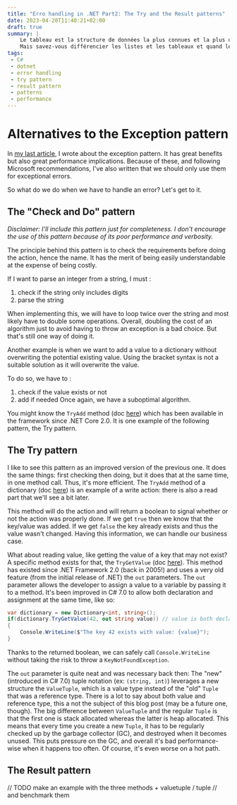```yaml
---
title: "Erro handling in .NET Part2: The Try and the Result patterns"
date: 2023-04-20T11:40:21+02:00
draft: true
summary: | 
    Le tableau est la structure de données la plus connues et la plus utilisée, actuellement.  
    Mais savez-vous différencier les listes et les tableaux et quand les utiliser ?
tags: 
 - C#
 - dotnet
 - error handling
 - try pattern
 - result pattern
 - patterns
 - performance
---
```


# Alternatives to the Exception pattern

In [my last article](../2-error-handling-part-1-exception-pattern), I wrote about the exception pattern. It has great benefits but also great performance implications. Because of these, and following Microsoft recommendations, I've also written that we should only use them for exceptional errors. 

So what do we do when we have to handle an error? Let's get to it.

## The "Check and Do" pattern

_Disclaimer: I'll include this pattern just for completeness. I don't encourage the use of this pattern because of its poor performance and verbosity._

The principle behind this pattern is to check the requirements before doing the action, hence the name.
It has the merit of being easily understandable at the expense of being costly. 

If I want to parse an integer from a string, I must :
  1. check if the string only includes digits
  2. parse the string

When implementing this, we will have to loop twice over the string and most likely have to double some operations. Overall, doubling the cost of an algorithm just to avoid having to throw an exception is a bad choice. But that's still one way of doing it.

Another example is when we want to add a value to a dictionary without overwriting the potential existing value. Using the bracket syntax is not a suitable solution as it will overwrite the value. 

To do so, we have to :
 1. check if the value exists or not
 2. add if needed
Once again, we have a suboptimal algorithm.

You might know the `TryAdd` method (doc [here](https://learn.microsoft.com/fr-fr/dotnet/api/system.collections.generic.dictionary-2.tryadd?view=net-8.0)) which has been available in the framework since .NET Core 2.0. It is one example of the following pattern, the Try pattern.

## The Try pattern

I like to see this pattern as an improved version of the previous one. It does the same things: first checking then doing, but it does that at the same time, in one method call. Thus, it's more efficient.
The `TryAdd` method of a dictionary (doc [here](https://learn.microsoft.com/fr-fr/dotnet/api/system.collections.generic.dictionary-2.tryadd?view=net-8.0)) is an example of a write action: there is also a read part that we'll see a bit later.

This method will do the action and will return a boolean to signal whether or not the action was properly done. If we get `true` then we know that the key/value was added. If we get `false` the key already exists and thus the value wasn't changed. Having this information, we can handle our business case. 

What about reading value, like getting the value of a key that may not exist? 
A specific method exists for that, the `TryGetValue` (doc [here](https://learn.microsoft.com/fr-fr/dotnet/api/system.collections.generic.dictionary-2.trygetvalue?view=net-8.0)). This method has existed since .NET Framework 2.0 (back in 2005!) and uses a very old feature (from the initial release of .NET) the `out` parameters. The `out` parameter allows the developer to assign a value to a variable by passing it to a method. It's been improved in C# 7.0 to allow both declaration and assignment at the same time, like so:

```csharp
var dictionary = new Dictionary<int, string>();
if(dictionary.TryGetValue(42, out string value)) // value is both declared and assigned
{
    Console.WriteLine($"The key 42 exists with value: {value}");
}
```
Thanks to the returned boolean, we can safely call `Console.WriteLine` without taking the risk to throw a `KeyNotFoundException`.

The `out` parameter is quite neat and was necessary back then: The "new" (introduced in C# 7.0) tuple notation (ex: `(string, int)`) leverages a new structure the `ValueTuple`, which is a value type instead of the "old" `Tuple` that was a reference type. There is a lot to say about both value and reference type, this a not the subject of this blog post (may be a future one, though). The big difference between `ValueTuple` and the regular `Tuple` is that the first one is stack allocated whereas the latter is heap allocated. This means that every time you create a new `Tuple`, it has to be regularly checked up by the garbage collector (GC), and destroyed when it becomes unused. This puts pressure on the GC, and overall it's bad performance-wise when it happens too often. Of course, it's even worse on a hot path.

## The Result pattern



// TODO make an example with the three methods + valuetuple / tuple
// and benchmark them
